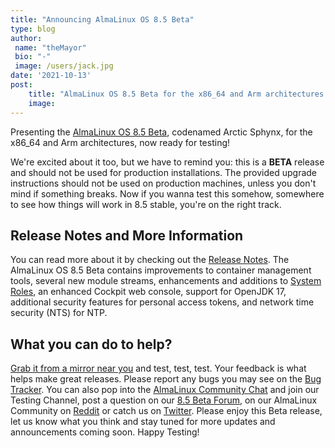 ```yaml
---
title: "Announcing AlmaLinux OS 8.5 Beta"
type: blog
author: 
 name: "theMayor"
 bio: "-"
 image: /users/jack.jpg
date: '2021-10-13'
post:
    title: "AlmaLinux OS 8.5 Beta for the x86_64 and Arm architectures is now ready for testing."
    image: 
---
```


Presenting the [AlmaLinux OS 8.5 Beta](https://mirrors.almalinux.org/isos.html), codenamed Arctic Sphynx, for the x86_64 and Arm architectures, now ready for testing!

We're excited about it too, but we have to remind you: this is a **BETA** release and should not be used for production installations. The provided upgrade instructions should not be used on production machines, unless you don't mind if something breaks. Now if you wanna test this somehow, somewhere to see how things will work in 8.5 stable, you're on the right track.

## Release Notes and More Information

You can read more about it by checking out the [Release Notes](https://wiki.almalinux.org/release-notes/8.5-beta). The AlmaLinux OS 8.5 Beta contains improvements to container management tools, several new module streams, enhancements and additions to [System Roles](https://access.redhat.com/articles/3050101), an enhanced Cockpit web console, support for OpenJDK 17, additional security features for personal access tokens, and network time security (NTS) for NTP.

## What you can do to help?

[Grab it from a mirror near you](https://mirrors.almalinux.org/isos.html) and test, test, test. Your feedback is what helps make great releases. Please report any bugs you may see on the [Bug Tracker](https://bugs.almalinux.org/). You can also pop into the [AlmaLinux Community Chat](https://chat.almalinux.org/) and join our Testing Channel, post a question on our [8.5 Beta Forum](https://almalinux.discourse.group/c/devel/8-5-beta/29), on our AlmaLinux Community on [Reddit](https://reddit.com/r/almalinux) or catch us on [Twitter](https://twitter.com/almalinux). Please enjoy this Beta release, let us know what you think and stay tuned for more updates and announcements coming soon. Happy Testing!